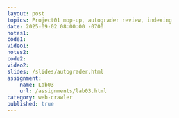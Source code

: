 ```yaml
---
layout: post
topics: Project01 mop-up, autograder review, indexing
date: 2025-09-02 08:00:00 -0700
notes1: 
code1: 
video1: 
notes2: 
code2: 
video2: 
slides: /slides/autograder.html
assignment:
    name: Lab03
    url: /assignments/lab03.html
category: web-crawler
published: true
---
```

